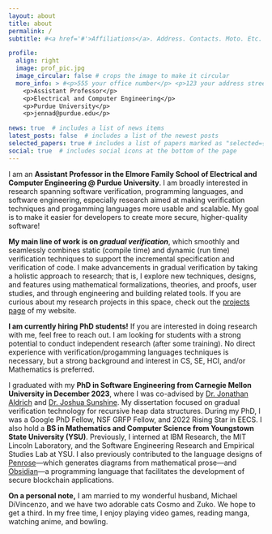 ```yaml
---
layout: about
title: about
permalink: /
subtitle: #<a href='#'>Affiliations</a>. Address. Contacts. Moto. Etc.

profile:
  align: right
  image: prof_pic.jpg
  image_circular: false # crops the image to make it circular
  more_info: > #<p>555 your office number</p> <p>123 your address street</p> <p>Your City, State 12345</p>
    <p>Assistant Professor</p>
    <p>Electrical and Computer Engineering</p>
    <p>Purdue University</p>
    <p>jennad@purdue.edu</p>

news: true  # includes a list of news items
latest_posts: false  # includes a list of the newest posts
selected_papers: true # includes a list of papers marked as "selected={true}"
social: true  # includes social icons at the bottom of the page
---
```


I am an **Assistant Professor in the Elmore Family School of Electrical and Computer Engineering @ Purdue University**. I am broadly interested in research spanning software verification, programming languages, and software engineering, especially research aimed at making verification techniques and progamming languages more usable and scalable. My goal is to make it easier for developers to create more secure, higher-quality software!
<!--(This work is becoming increasingly important as more developers use tools like ChatGPT or CoPilot to generate code and must ensure such code is correct/bug free.)-->

**My main line of work is on *gradual verification***, which smoothly and seamlessly combines static (compile time) and dynamic (run time) verification techniques to support the incremental specification and verification of code. I make advancements in gradual verification by taking a holistic approach to research; that is, I explore new techniques, designs, and features using mathematical formalizations, theories, and proofs, user studies, and through engineering and building related tools. If you are curious about my research projects in this space, check out the [projects page](/projects/) of my website.

**I am currently hiring PhD students!** If you are interested in doing research with me, feel free to reach out. I am looking for students with a strong potential to conduct independent research (after some training). No direct experience with verification/progamming languages techniques is necessary, but a strong background and interest in CS, SE, HCI, and/or Mathematics is preferred.
<!--PhD applicants who would like to work with me at minimum need to: 1) have some interest in mathematical logic and software engineering, 2) have some interest in at least one of the following: theory work, software development, or user studies/HCI/CS education, and 3) have programming experience equivalent to someone with a BS in CS. If you are unsure whether you meet these requirements or not, feel free to reach out to me and ask. We will figure out together whether or not this is a good fit. -->

I graduated with my **PhD in Software Engineering from Carnegie Mellon University in December 2023**, where I was co-advised by [Dr. Jonathan Aldrich](https://www.cs.cmu.edu/~./aldrich/) and [Dr. Joshua Sunshine](https://www.cs.cmu.edu/~jssunshi/). My dissertation focused on gradual verification technology for recursive heap data structures. During my PhD, I was a Google PhD Fellow, NSF GRFP Fellow, and 2022 Rising Star in EECS. I also hold a **BS in Mathematics and Computer Science from Youngstown State University (YSU)**. Previously, I interned at IBM Research, the MIT Lincoln Laboratory, and the Software Engineering Research and Empirical Studies Lab at YSU. I also previously contributed to the language designs of [Penrose](https://penrose.cs.cmu.edu/siggraph20)—which generates diagrams from mathematical prose—and [Obsidian](https://obsidian-lang.com/)—a programming language that facilitates the development of secure blockchain applications.

**On a personal note,** I am married to my wonderful husband, Michael DiVincenzo, and we have two adorable cats Cosmo and Zuko. We hope to get a third. In my free time, I enjoy playing video games, reading manga, watching anime, and bowling.

<!--Write your biography here. Tell the world about yourself. Link to your favorite [subreddit](http://reddit.com). You can put a picture in, too. The code is already in, just name your picture `prof_pic.jpg` and put it in the `img/` folder.

Put your address / P.O. box / other info right below your picture. You can also disable any of these elements by editing `profile` property of the YAML header of your `_pages/about.md`. Edit `_bibliography/papers.bib` and Jekyll will render your [publications page](/al-folio/publications/) automatically.

Link to your social media connections, too. This theme is set up to use [Font Awesome icons](https://fontawesome.com/) and [Academicons](https://jpswalsh.github.io/academicons/), like the ones below. Add your Facebook, Twitter, LinkedIn, Google Scholar, or just disable all of them.-->